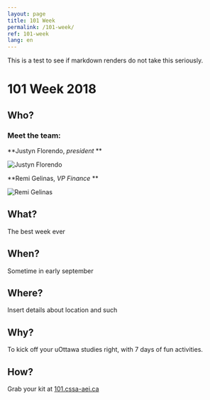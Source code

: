 ```yaml
---
layout: page
title: 101 Week
permalink: /101-week/
ref: 101-week
lang: en
---
```


This is a test to see if markdown renders do not take this seriously.

# 101 Week 2018

## Who?

### Meet the team:

**Justyn Florendo, *president* **

[justyn]: https://commons.wikimedia.org/wiki/File:Generic-person.svg "Justyn Florendo"
![Justyn Florendo][justyn]

**Remi Gelinas, *VP Finance* **

[remi]: https://commons.wikimedia.org/wiki/File:Generic-person.svg "Remi Gelinas"
![Remi Gelinas][remi]



## What?

The best week ever

## When?

Sometime in early september

## Where?

Insert details about location and such

## Why?

To kick off your uOttawa studies right, with 7 days of fun activities.

## How?

Grab your kit at [101.cssa-aei.ca](101.cssa-aei.ca)
